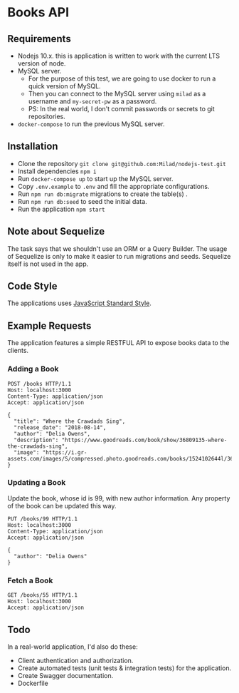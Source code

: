 # Books API

## Requirements
- Nodejs 10.x. this is application is written to work with the current LTS version of node.
- MySQL server.
    - For the purpose of this test, we are going to use docker to run a quick version of MySQL.
    - Then you can connect to the MySQL server using `milad` as a username and `my-secret-pw` as a password.
    - PS: In the real world, I don't commit passwords or secrets to git repositories.
- `docker-compose` to run the previous MySQL server.

## Installation
- Clone the repository `git clone git@github.com:Milad/nodejs-test.git`
- Install dependencies `npm i`
- Run `docker-compose up` to start up the MySQL server.
- Copy `.env.example` to `.env` and fill the appropriate configurations.
- Run `npm run db:migrate` migrations to create the table(s) .
- Run `npm run db:seed` to seed the initial data.
- Run the application `npm start`

## Note about Sequelize
The task says that we shouldn't use an ORM or a Query Builder. The usage of Sequelize is only to make it easier to run migrations and seeds. Sequelize itself is not used in the app.

## Code Style
The applications uses [JavaScript Standard Style](https://standardjs.com/).

## Example Requests
The application features a simple RESTFUL API to expose books data to the clients.

### Adding a Book
```http request
POST /books HTTP/1.1
Host: localhost:3000
Content-Type: application/json
Accept: application/json

{
  "title": "Where the Crawdads Sing",
  "release_date": "2018-08-14",
  "author": "Delia Owens",
  "description": "https://www.goodreads.com/book/show/36809135-where-the-crawdads-sing",
  "image": "https://i.gr-assets.com/images/S/compressed.photo.goodreads.com/books/1524102644l/36809135.jpg"
}
```

### Updating a Book
Update the book, whose id is 99, with new author information.
Any property of the book can be updated this way.
```http request
PUT /books/99 HTTP/1.1
Host: localhost:3000
Content-Type: application/json
Accept: application/json

{
  "author": "Delia Owens"
}
```

### Fetch a Book
```http request
GET /books/55 HTTP/1.1
Host: localhost:3000
Accept: application/json
```

## Todo
In a real-world application, I'd also do these:
- Client authentication and authorization.
- Create automated tests (unit tests & integration tests) for the application.
- Create Swagger documentation.
- Dockerfile
